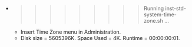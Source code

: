 * >>>>>>>>> Running inst-std-system-time-zone.sh ...
  * Insert Time Zone menu in Administration.
  * Disk size = 5605396K. Space Used = 4K. Runtime = 00:00:00:01.

